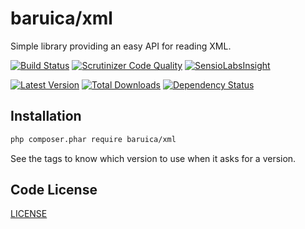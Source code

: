 # baruica/xml

Simple library providing an easy API for reading XML.

[![Build Status](https://img.shields.io/travis/baruica/xml.svg?style=flat-square)](https://travis-ci.org/baruica/xml)
[![Scrutinizer Code Quality](https://img.shields.io/scrutinizer/g/baruica/xml.svg?style=flat-square)](https://scrutinizer-ci.com/g/baruica/xml/?branch=master)
[![SensioLabsInsight](https://insight.sensiolabs.com/projects/cbf55965-5555-4e54-a63c-abced4782474/mini.png)](https://insight.sensiolabs.com/projects/cbf55965-5555-4e54-a63c-abced4782474)

[![Latest Version](https://img.shields.io/github/release/baruica/xml.svg?style=flat-square)](https://packagist.org/packages/baruica/xml)
[![Total Downloads](https://poser.pugx.org/baruica/xml/downloads.svg)](https://packagist.org/packages/baruica/xml)
[![Dependency Status](https://www.versioneye.com/php/baruica:xml/dev-master/badge.svg)](https://www.versioneye.com/php/baruica:xml/dev-master)

## Installation

```bash
php composer.phar require baruica/xml
```
See the tags to know which version to use when it asks for a version.

## Code License

[LICENSE](https://github.com/baruica/xml/blob/master/LICENSE)
